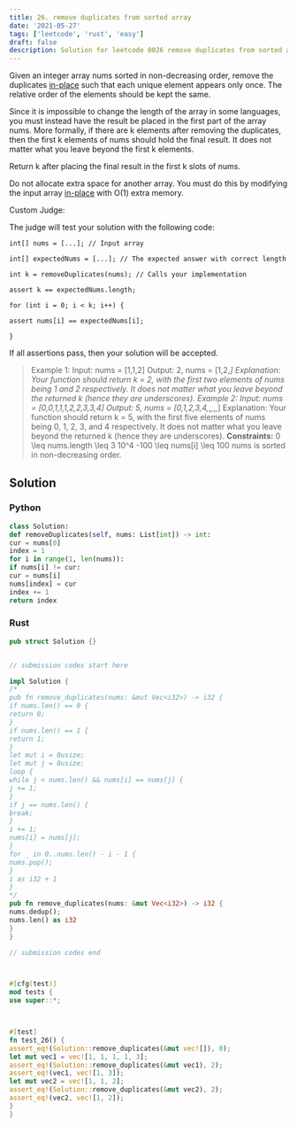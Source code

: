 ```yaml
---
title: 26. remove duplicates from sorted array
date: '2021-05-27'
tags: ['leetcode', 'rust', 'easy']
draft: false
description: Solution for leetcode 0026 remove duplicates from sorted array
---
```




Given an integer array nums sorted in non-decreasing order, remove the duplicates [in-place](https://en.wikipedia.org/wiki/In-place_algorithm) such that each unique element appears only once. The relative order of the elements should be kept the same.

Since it is impossible to change the length of the array in some languages, you must instead have the result be placed in the first part of the array nums. More formally, if there are k elements after removing the duplicates, then the first k elements of nums should hold the final result. It does not matter what you leave beyond the first k elements.

Return k after placing the final result in the first k slots of nums.

Do not allocate extra space for another array. You must do this by modifying the input array [in-place](https://en.wikipedia.org/wiki/In-place_algorithm) with O(1) extra memory.

Custom Judge:

The judge will test your solution with the following code:
```
int[] nums = [...]; // Input array

int[] expectedNums = [...]; // The expected answer with correct length

int k = removeDuplicates(nums); // Calls your implementation

assert k == expectedNums.length;

for (int i = 0; i < k; i++) {

assert nums[i] == expectedNums[i];

}
```
If all assertions pass, then your solution will be accepted.



>   Example 1:
>   Input: nums <TeX>=</TeX> [1,1,2]
>   Output: 2, nums <TeX>=</TeX> [1,2,_]
>   Explanation: Your function should return k <TeX>=</TeX> 2, with the first two elements of nums being 1 and 2 respectively.
>   It does not matter what you leave beyond the returned k (hence they are underscores).
>   Example 2:
>   Input: nums <TeX>=</TeX> [0,0,1,1,1,2,2,3,3,4]
>   Output: 5, nums <TeX>=</TeX> [0,1,2,3,4,_,_,_,_,_]
>   Explanation: Your function should return k <TeX>=</TeX> 5, with the first five elements of nums being 0, 1, 2, 3, and 4 respectively.
>   It does not matter what you leave beyond the returned k (hence they are underscores).
**Constraints:**
>   	0 <TeX>\leq</TeX> nums.length <TeX>\leq</TeX> 3  10^4
>   	-100 <TeX>\leq</TeX> nums[i] <TeX>\leq</TeX> 100
>   	nums is sorted in non-decreasing order.


## Solution


### Python
```python
class Solution:
def removeDuplicates(self, nums: List[int]) -> int:
cur = nums[0]
index = 1
for i in range(1, len(nums)):
if nums[i] != cur:
cur = nums[i]
nums[index] = cur
index += 1
return index
```


### Rust
```rust
pub struct Solution {}


// submission codes start here

impl Solution {
/*
pub fn remove_duplicates(nums: &mut Vec<i32>) -> i32 {
if nums.len() == 0 {
return 0;
}
if nums.len() == 1 {
return 1;
}
let mut i = 0usize;
let mut j = 0usize;
loop {
while j < nums.len() && nums[i] == nums[j] {
j += 1;
}
if j == nums.len() {
break;
}
i += 1;
nums[i] = nums[j];
}
for _ in 0..nums.len() - i - 1 {
nums.pop();
}
i as i32 + 1
}
*/
pub fn remove_duplicates(nums: &mut Vec<i32>) -> i32 {
nums.dedup();
nums.len() as i32
}
}

// submission codes end



#[cfg(test)]
mod tests {
use super::*;



#[test]
fn test_26() {
assert_eq!(Solution::remove_duplicates(&mut vec![]), 0);
let mut vec1 = vec![1, 1, 1, 1, 3];
assert_eq!(Solution::remove_duplicates(&mut vec1), 2);
assert_eq!(vec1, vec![1, 3]);
let mut vec2 = vec![1, 1, 2];
assert_eq!(Solution::remove_duplicates(&mut vec2), 2);
assert_eq!(vec2, vec![1, 2]);
}
}

```
